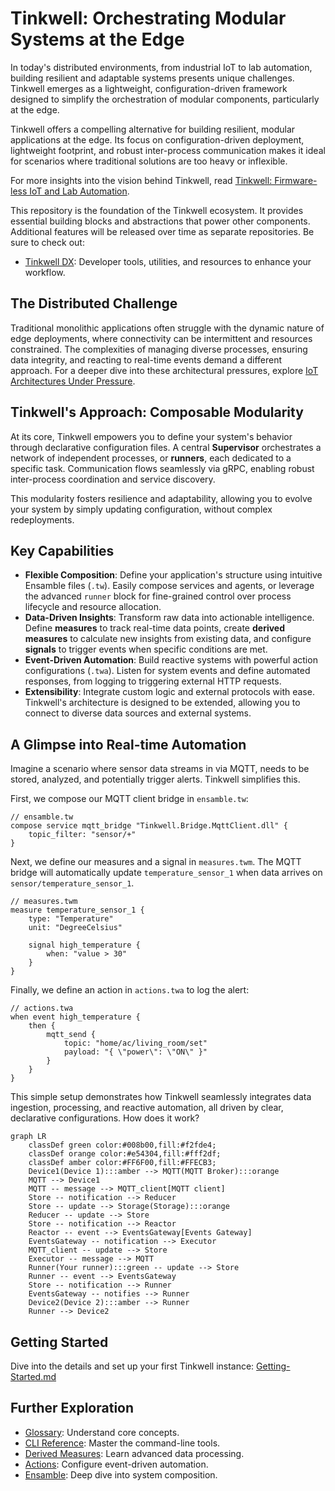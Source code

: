 # Tinkwell: Orchestrating Modular Systems at the Edge

In today's distributed environments, from industrial IoT to lab automation, building resilient and adaptable systems presents unique challenges. Tinkwell emerges as a lightweight, configuration-driven framework designed to simplify the orchestration of modular components, particularly at the edge.

Tinkwell offers a compelling alternative for building resilient, modular applications at the edge. Its focus on configuration-driven deployment, lightweight footprint, and robust inter-process communication makes it ideal for scenarios where traditional solutions are too heavy or inflexible.

For more insights into the vision behind Tinkwell, read [Tinkwell: Firmware-less IoT and Lab Automation](https://dev.to/adriano-repetti/tinkwell-firmware-less-iot-and-lab-automation-2gef).

This repository is the foundation of the Tinkwell ecosystem. It provides essential building blocks and abstractions that power other components. Additional features will be released over time as separate repositories. Be sure to check out:
- [Tinkwell DX](https://github.com/arepetti/Tinkwell-DX): Developer tools, utilities, and resources to enhance your workflow.

## The Distributed Challenge

Traditional monolithic applications often struggle with the dynamic nature of edge deployments, where connectivity can be intermittent and resources constrained. The complexities of managing diverse processes, ensuring data integrity, and reacting to real-time events demand a different approach. For a deeper dive into these architectural pressures, explore [IoT Architectures Under Pressure](https://dev.to/adriano-repetti/iot-architectures-under-pressure-why-implementation-isnt-as-simple-as-it-seems-part-1-3inn).

## Tinkwell's Approach: Composable Modularity

At its core, Tinkwell empowers you to define your system's behavior through declarative configuration files. A central **Supervisor** orchestrates a network of independent processes, or **runners**, each dedicated to a specific task. Communication flows seamlessly via gRPC, enabling robust inter-process coordination and service discovery.

This modularity fosters resilience and adaptability, allowing you to evolve your system by simply updating configuration, without complex redeployments.

## Key Capabilities

*   **Flexible Composition**: Define your application's structure using intuitive Ensamble files (`.tw`). Easily compose services and agents, or leverage the advanced `runner` block for fine-grained control over process lifecycle and resource allocation.
*   **Data-Driven Insights**: Transform raw data into actionable intelligence. Define **measures** to track real-time data points, create **derived measures** to calculate new insights from existing data, and configure **signals** to trigger events when specific conditions are met.
*   **Event-Driven Automation**: Build reactive systems with powerful action configurations (`.twa`). Listen for system events and define automated responses, from logging to triggering external HTTP requests.
*   **Extensibility**: Integrate custom logic and external protocols with ease. Tinkwell's architecture is designed to be extended, allowing you to connect to diverse data sources and external systems.

## A Glimpse into Real-time Automation

Imagine a scenario where sensor data streams in via MQTT, needs to be stored, analyzed, and potentially trigger alerts. Tinkwell simplifies this.

First, we compose our MQTT client bridge in `ensamble.tw`:

```tinkwell
// ensamble.tw
compose service mqtt_bridge "Tinkwell.Bridge.MqttClient.dll" {
    topic_filter: "sensor/+"
}
```

Next, we define our measures and a signal in `measures.twm`. The MQTT bridge will automatically update `temperature_sensor_1` when data arrives on `sensor/temperature_sensor_1`.

```tinkwell
// measures.twm
measure temperature_sensor_1 {
    type: "Temperature"
    unit: "DegreeCelsius"

    signal high_temperature {
        when: "value > 30"
    }
}
```

Finally, we define an action in `actions.twa` to log the alert:

```tinkwell
// actions.twa
when event high_temperature {
    then {
        mqtt_send {
            topic: "home/ac/living_room/set"
            payload: "{ \"power\": \"ON\" }"
        }
    }
}
```

This simple setup demonstrates how Tinkwell seamlessly integrates data ingestion, processing, and reactive automation, all driven by clear, declarative configurations. How does it work?

```mermaid
graph LR
    classDef green color:#008b00,fill:#f2fde4;
    classDef orange color:#e54304,fill:#fff2df;
    classDef amber color:#FF6F00,fill:#FFECB3;
    Device1(Device 1):::amber --> MQTT(MQTT Broker):::orange
    MQTT --> Device1
    MQTT -- message --> MQTT_client[MQTT client]
    Store -- notification --> Reducer
    Store -- update --> Storage(Storage):::orange
    Reducer -- update --> Store
    Store -- notification --> Reactor
    Reactor -- event --> EventsGateway[Events Gateway]
    EventsGateway -- notification --> Executor
    MQTT_client -- update --> Store
    Executor -- message --> MQTT
    Runner(Your runner):::green -- update --> Store
    Runner -- event --> EventsGateway
    Store -- notification --> Runner
    EventsGateway -- notifies --> Runner
    Device2(Device 2):::amber --> Runner
    Runner --> Device2
```

## Getting Started

Dive into the details and set up your first Tinkwell instance: [Getting-Started.md](./Documentation/Getting-Started.md)

## Further Exploration

*   [Glossary](./Documentation/Glossary.md): Understand core concepts.
*   [CLI Reference](./Documentation/CLI.md): Master the command-line tools.
*   [Derived Measures](./Documentation/Derived-measures.md): Learn advanced data processing.
*   [Actions](./Documentation/Actions.md): Configure event-driven automation.
*   [Ensamble](./Documentation/Ensamble.md): Deep dive into system composition.
